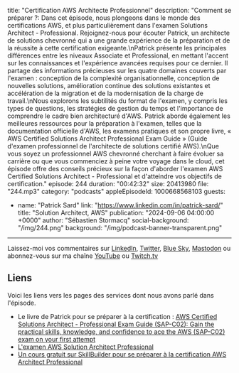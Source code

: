 title: "Certification AWS Architecte Professionnel"
description: "Comment se préparer ?: Dans cet épisode, nous plongeons dans le monde des certifications AWS, et plus particulièrement dans l'examen Solutions Architect - Professional. Rejoignez-nous pour écouter Patrick, un architecte de solutions chevronné qui a une grande expérience de la préparation et de la réussite à cette certification exigeante.\nPatrick présente les principales différences entre les niveaux Associate et Professional, en mettant l'accent sur les connaissances et l'expérience avancées requises pour ce dernier. Il partage des informations précieuses sur les quatre domaines couverts par l'examen : conception de la complexité organisationnelle, conception de nouvelles solutions, amélioration continue des solutions existantes et accélération de la migration et de la modernisation de la charge de travail.\nNous explorons les subtilités du format de l'examen, y compris les types de questions, les stratégies de gestion du temps et l'importance de comprendre le cadre bien architecturé d'AWS. Patrick aborde également les meilleures ressources pour la préparation à l'examen, telles que la documentation officielle d'AWS, les examens pratiques et son propre livre, « AWS Certified Solutions Architect Professional Exam Guide » (Guide d'examen professionnel de l'architecte de solutions certifié AWS).\nQue vous soyez un professionnel AWS chevronné cherchant à faire évoluer sa carrière ou que vous commenciez à peine votre voyage dans le cloud, cet épisode offre des conseils précieux sur la façon d'aborder l'examen AWS Certified Solutions Architect - Professional et d'atteindre vos objectifs de certification."
episode: 244
duration: "00:42:32"
size: 20413980
file: "244.mp3"
category: "podcasts"
appleEpisodeId: 1000668568103
guests:
  - name: "Patrick Sard"
    link: "https://www.linkedin.com/in/patrick-sard/"
    title: "Solution Architect, AWS"
publication: "2024-09-06 04:00:00 +0000"
author: "Sébastien Stormacq"
social-background: "/img/244.png"
background: "/img/podcast-banner-transparent.png"
---

Laissez-moi vos commentaires sur [LinkedIn](https://www.linkedin.com/in/sebastienstormacq/), [Twitter](https://twitter.com/sebsto), [Blue Sky](https://bsky.app/profile/sebsto.bsky.social), [Mastodon](https://awscommunity.social/@sebsto) ou abonnez-vous sur ma chaîne [YouTube](https://www.youtube.com/sebsto) ou [Twitch.tv](https://www.twitch.tv/sebAWS)

## Liens

Voici les liens vers les pages des services dont nous avons parlé dans l'épisode.

- Le livre de Patrick pour se préparer à la certification : [AWS Certified Solutions Architect - Professional Exam Guide (SAP-C02): Gain the practical skills, knowledge, and confidence to ace the AWS (SAP-C02) exam on your first attempt](https://www.amazon.com/AWS-Certified-Solutions-Architect-Professional/dp/1801813132)
- [L'examen AWS Solution Architect Professional](https://aws.amazon.com/certification/certified-solutions-architect-professional/)
- [Un cours gratuit sur SkillBuilder pour se préparer à la certification AWS Architect Professional](https://explore.skillbuilder.aws/learn/course/external/view/elearning/14951/exam-prep-standard-course-aws-certified-solutions-architect-professional-sap-c02)
